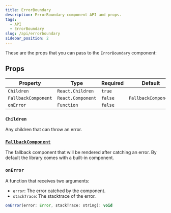 ```yaml
---
title: ErrorBoundary
description: ErrorBoundary component API and props.
tags:
  - API
  - ErrorBoundary
slug: /api/errorboundary
sidebar_position: 2
---
```


These are the props that you can pass to the `ErrorBoundary` component:

## Props

| Property            | Type              | Required | Default             |
|---------------------|-------------------|----------|---------------------|
| `Children`          | `React.Children`  | `true`   |                     |
| `FallbackComponent` | `React.Component` | `false`  | `FallbackComponent` |
| `onError`           | `Function`        | `false`  |                     |

### `Children`

Any children that can throw an error. 

### [`FallbackComponent`](./fallbackcomponent.md)

The fallback component that will be rendered after catching an error.
By default the library comes with a built-in component.

### `onError`

A function that receives two arguments:

- `error`: The error catched by the component.
- `stackTrace`: The stacktrace of the error.

```js
onError(error: Error, stackTrace: string): void
```
